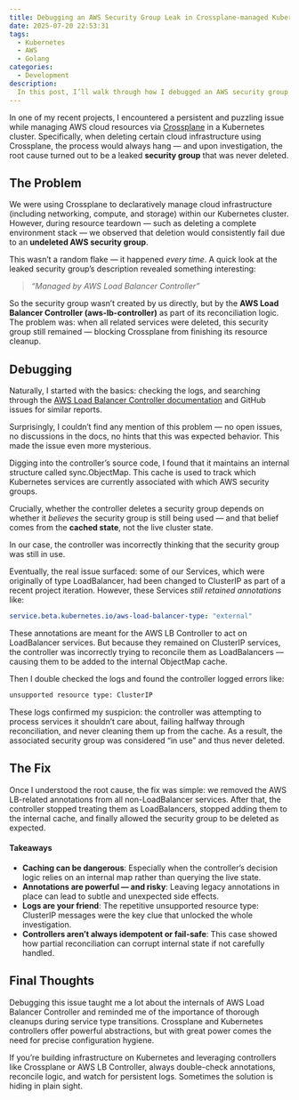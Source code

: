 ```yaml
---
title: Debugging an AWS Security Group Leak in Crossplane-managed Kubernetes Resources
date: 2025-07-20 22:53:31
tags:
  - Kubernetes
  - AWS
  - Golang
categories:
  - Development
description:
  In this post, I’ll walk through how I debugged an AWS security group leak, the discovery process involving the AWS Load Balancer Controller, and how a subtle misconfiguration in our services led to the leak.
---
```


In one of my recent projects, I encountered a persistent and puzzling issue while managing AWS cloud resources via [Crossplane](https://crossplane.io/) in a Kubernetes cluster. Specifically, when deleting certain cloud infrastructure using Crossplane, the process would always hang — and upon investigation, the root cause turned out to be a leaked **security group** that was never deleted.

## The Problem

We were using Crossplane to declaratively manage cloud infrastructure (including networking, compute, and storage) within our Kubernetes cluster. However, during resource teardown — such as deleting a complete environment stack — we observed that deletion would consistently fail due to an **undeleted AWS security group**.

This wasn’t a random flake — it happened *every time*. A quick look at the leaked security group’s description revealed something interesting:

> *“Managed by AWS Load Balancer Controller”*

So the security group wasn’t created by us directly, but by the **AWS Load Balancer Controller (aws-lb-controller)** as part of its reconciliation logic. The problem was: when all related services were deleted, this security group still remained — blocking Crossplane from finishing its resource cleanup.

## Debugging

Naturally, I started with the basics: checking the logs, and searching through the [AWS Load Balancer Controller documentation](https://kubernetes-sigs.github.io/aws-load-balancer-controller/) and GitHub issues for similar reports.

Surprisingly, I couldn’t find any mention of this problem — no open issues, no discussions in the docs, no hints that this was expected behavior. This made the issue even more mysterious.

Digging into the controller’s source code, I found that it maintains an internal structure called sync.ObjectMap. This cache is used to track which Kubernetes services are currently associated with which AWS security groups.

Crucially, whether the controller deletes a security group depends on whether it *believes* the security group is still being used — and that belief comes from the **cached state**, not the live cluster state.

In our case, the controller was incorrectly thinking that the security group was still in use.

Eventually, the real issue surfaced: some of our Services, which were originally of type LoadBalancer, had been changed to ClusterIP as part of a recent project iteration. However, these Services *still retained annotations* like:

```yaml
service.beta.kubernetes.io/aws-load-balancer-type: "external"
```

These annotations are meant for the AWS LB Controller to act on LoadBalancer services. But because they remained on ClusterIP services, the controller was incorrectly trying to reconcile them as LoadBalancers — causing them to be added to the internal ObjectMap cache.

Then I double checked the logs and found the controller logged errors like:

```sh
unsupported resource type: ClusterIP
```

These logs confirmed my suspicion: the controller was attempting to process services it shouldn’t care about, failing halfway through reconciliation, and never cleaning them up from the cache. As a result, the associated security group was considered “in use” and thus never deleted.

## The Fix

Once I understood the root cause, the fix was simple: we removed the AWS LB-related annotations from all non-LoadBalancer services. After that, the controller stopped treating them as LoadBalancers, stopped adding them to the internal cache, and finally allowed the security group to be deleted as expected.

#### Takeaways

- **Caching can be dangerous**: Especially when the controller’s decision logic relies on an internal map rather than querying the live state.
- **Annotations are powerful — and risky**: Leaving legacy annotations in place can lead to subtle and unexpected side effects.
- **Logs are your friend**: The repetitive unsupported resource type: ClusterIP messages were the key clue that unlocked the whole investigation.
- **Controllers aren’t always idempotent or fail-safe**: This case showed how partial reconciliation can corrupt internal state if not carefully handled.

## Final Thoughts

Debugging this issue taught me a lot about the internals of AWS Load Balancer Controller and reminded me of the importance of thorough cleanups during service type transitions. Crossplane and Kubernetes controllers offer powerful abstractions, but with great power comes the need for precise configuration hygiene.

If you’re building infrastructure on Kubernetes and leveraging controllers like Crossplane or AWS LB Controller, always double-check annotations, reconcile logic, and watch for persistent logs. Sometimes the solution is hiding in plain sight.
